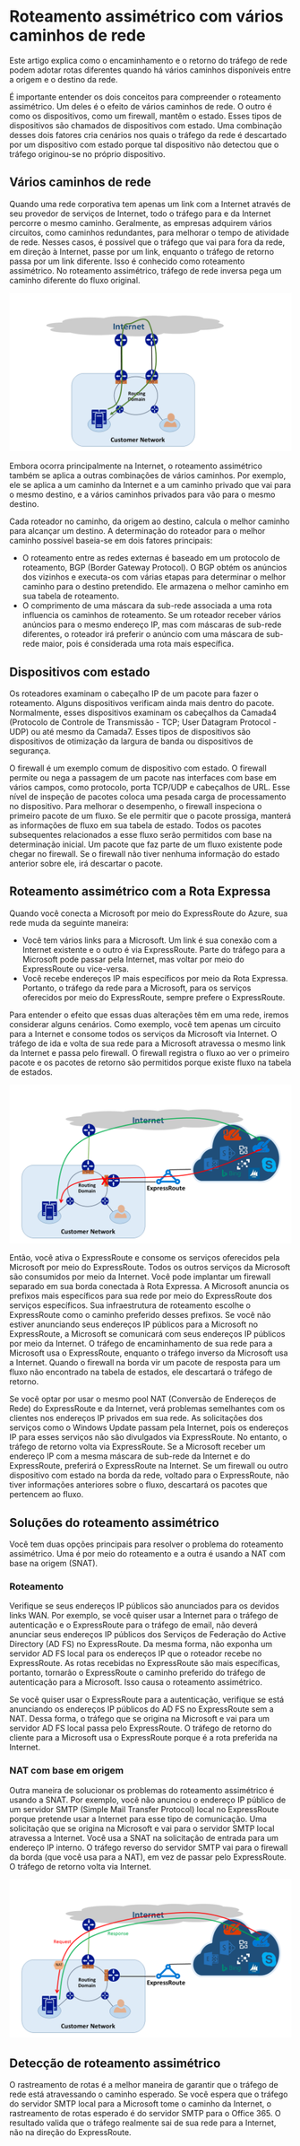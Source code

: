 <properties
   pageTitle="Roteamento assimétrico | Microsoft Azure"
   description="Este artigo aborda os problemas que um cliente pode enfrentar no roteamento assimétrico em uma rede que tem vários links para um destino."
   documentationCenter="na"
   services="expressroute"
   authors="osamazia"
   manager="carmonm"
   editor=""/>
<tags
   ms.service="expressroute"
   ms.devlang="na"
   ms.topic="get-started-article"
   ms.tgt_pltfrm="na"
   ms.workload="infrastructure-services"
   ms.date="10/10/2016"
   ms.author="osamazia"/>


# <a name="asymmetric-routing-with-multiple-network-paths"></a>Roteamento assimétrico com vários caminhos de rede

Este artigo explica como o encaminhamento e o retorno do tráfego de rede podem adotar rotas diferentes quando há vários caminhos disponíveis entre a origem e o destino da rede.

É importante entender os dois conceitos para compreender o roteamento assimétrico. Um deles é o efeito de vários caminhos de rede. O outro é como os dispositivos, como um firewall, mantêm o estado. Esses tipos de dispositivos são chamados de dispositivos com estado. Uma combinação desses dois fatores cria cenários nos quais o tráfego da rede é descartado por um dispositivo com estado porque tal dispositivo não detectou que o tráfego originou-se no próprio dispositivo.

## <a name="multiple-network-paths"></a>Vários caminhos de rede

Quando uma rede corporativa tem apenas um link com a Internet através de seu provedor de serviços de Internet, todo o tráfego para e da Internet percorre o mesmo caminho. Geralmente, as empresas adquirem vários circuitos, como caminhos redundantes, para melhorar o tempo de atividade de rede. Nesses casos, é possível que o tráfego que vai para fora da rede, em direção à Internet, passe por um link, enquanto o tráfego de retorno passa por um link diferente. Isso é conhecido como roteamento assimétrico. No roteamento assimétrico, tráfego de rede inversa pega um caminho diferente do fluxo original.

![Rede com vários caminhos](./media/expressroute-asymmetric-routing/AsymmetricRouting3.png)

Embora ocorra principalmente na Internet, o roteamento assimétrico também se aplica a outras combinações de vários caminhos. Por exemplo, ele se aplica a um caminho da Internet e a um caminho privado que vai para o mesmo destino, e a vários caminhos privados para vão para o mesmo destino.

Cada roteador no caminho, da origem ao destino, calcula o melhor caminho para alcançar um destino. A determinação do roteador para o melhor caminho possível baseia-se em dois fatores principais:

-   O roteamento entre as redes externas é baseado em um protocolo de roteamento, BGP (Border Gateway Protocol). O BGP obtém os anúncios dos vizinhos e executa-os com várias etapas para determinar o melhor caminho para o destino pretendido. Ele armazena o melhor caminho em sua tabela de roteamento.
-   O comprimento de uma máscara da sub-rede associada a uma rota influencia os caminhos de roteamento. Se um roteador receber vários anúncios para o mesmo endereço IP, mas com máscaras de sub-rede diferentes, o roteador irá preferir o anúncio com uma máscara de sub-rede maior, pois é considerada uma rota mais específica.

## <a name="stateful-devices"></a>Dispositivos com estado

Os roteadores examinam o cabeçalho IP de um pacote para fazer o roteamento. Alguns dispositivos verificam ainda mais dentro do pacote. Normalmente, esses dispositivos examinam os cabeçalhos da Camada4 (Protocolo de Controle de Transmissão - TCP; User Datagram Protocol - UDP) ou até mesmo da Camada7. Esses tipos de dispositivos são dispositivos de otimização da largura de banda ou dispositivos de segurança. 

O firewall é um exemplo comum de dispositivo com estado. O firewall permite ou nega a passagem de um pacote nas interfaces com base em vários campos, como protocolo, porta TCP/UDP e cabeçalhos de URL. Esse nível de inspeção de pacotes coloca uma pesada carga de processamento no dispositivo. Para melhorar o desempenho, o firewall inspeciona o primeiro pacote de um fluxo. Se ele permitir que o pacote prossiga, manterá as informações de fluxo em sua tabela de estado. Todos os pacotes subsequentes relacionados a esse fluxo serão permitidos com base na determinação inicial. Um pacote que faz parte de um fluxo existente pode chegar no firewall. Se o firewall não tiver nenhuma informação do estado anterior sobre ele, irá descartar o pacote.

## <a name="asymmetric-routing-with-expressroute"></a>Roteamento assimétrico com a Rota Expressa

Quando você conecta a Microsoft por meio do ExpressRoute do Azure, sua rede muda da seguinte maneira:

-   Você tem vários links para a Microsoft. Um link é sua conexão com a Internet existente e o outro é via ExpressRoute. Parte do tráfego para a Microsoft pode passar pela Internet, mas voltar por meio do ExpressRoute ou vice-versa.
-   Você recebe endereços IP mais específicos por meio da Rota Expressa. Portanto, o tráfego da rede para a Microsoft, para os serviços oferecidos por meio do ExpressRoute, sempre prefere o ExpressRoute.

Para entender o efeito que essas duas alterações têm em uma rede, iremos considerar alguns cenários. Como exemplo, você tem apenas um circuito para a Internet e consome todos os serviços da Microsoft via Internet. O tráfego de ida e volta de sua rede para a Microsoft atravessa o mesmo link da Internet e passa pelo firewall. O firewall registra o fluxo ao ver o primeiro pacote e os pacotes de retorno são permitidos porque existe fluxo na tabela de estados.

![Roteamento assimétrico com a Rota Expressa](./media/expressroute-asymmetric-routing/AsymmetricRouting1.png)


Então, você ativa o ExpressRoute e consome os serviços oferecidos pela Microsoft por meio do ExpressRoute. Todos os outros serviços da Microsoft são consumidos por meio da Internet. Você pode implantar um firewall separado em sua borda conectada à Rota Expressa. A Microsoft anuncia os prefixos mais específicos para sua rede por meio do ExpressRoute dos serviços específicos. Sua infraestrutura de roteamento escolhe o ExpressRoute como o caminho preferido desses prefixos. Se você não estiver anunciando seus endereços IP públicos para a Microsoft no ExpressRoute, a Microsoft se comunicará com seus endereços IP públicos por meio da Internet. O tráfego de encaminhamento de sua rede para a Microsoft usa o ExpressRoute, enquanto o tráfego inverso da Microsoft usa a Internet. Quando o firewall na borda vir um pacote de resposta para um fluxo não encontrado na tabela de estados, ele descartará o tráfego de retorno.

Se você optar por usar o mesmo pool NAT (Conversão de Endereços de Rede) do ExpressRoute e da Internet, verá problemas semelhantes com os clientes nos endereços IP privados em sua rede. As solicitações dos serviços como o Windows Update passam pela Internet, pois os endereços IP para esses serviços não são divulgados via ExpressRoute. No entanto, o tráfego de retorno volta via ExpressRoute. Se a Microsoft receber um endereço IP com a mesma máscara de sub-rede da Internet e do ExpressRoute, preferirá o ExpressRoute na Internet. Se um firewall ou outro dispositivo com estado na borda da rede, voltado para o ExpressRoute, não tiver informações anteriores sobre o fluxo, descartará os pacotes que pertencem ao fluxo.

## <a name="asymmetric-routing-solutions"></a>Soluções do roteamento assimétrico

Você tem duas opções principais para resolver o problema do roteamento assimétrico. Uma é por meio do roteamento e a outra é usando a NAT com base na origem (SNAT).

### <a name="routing"></a>Roteamento

Verifique se seus endereços IP públicos são anunciados para os devidos links WAN. Por exemplo, se você quiser usar a Internet para o tráfego de autenticação e o ExpressRoute para o tráfego de email, não deverá anunciar seus endereços IP públicos dos Serviços de Federação do Active Directory (AD FS) no ExpressRoute. Da mesma forma, não exponha um servidor AD FS local para os endereços IP que o roteador recebe no ExpressRoute. As rotas recebidas no ExpressRoute são mais específicas, portanto, tornarão o ExpressRoute o caminho preferido do tráfego de autenticação para a Microsoft. Isso causa o roteamento assimétrico.

Se você quiser usar o ExpressRoute para a autenticação, verifique se está anunciando os endereços IP públicos do AD FS no ExpressRoute sem a NAT. Dessa forma, o tráfego que se origina na Microsoft e vai para um servidor AD FS local passa pelo ExpressRoute. O tráfego de retorno do cliente para a Microsoft usa o ExpressRoute porque é a rota preferida na Internet.

### <a name="source-based-nat"></a>NAT com base em origem

Outra maneira de solucionar os problemas do roteamento assimétrico é usando a SNAT. Por exemplo, você não anunciou o endereço IP público de um servidor SMTP (Simple Mail Transfer Protocol) local no ExpressRoute porque pretende usar a Internet para esse tipo de comunicação. Uma solicitação que se origina na Microsoft e vai para o servidor SMTP local atravessa a Internet. Você usa a SNAT na solicitação de entrada para um endereço IP interno. O tráfego reverso do servidor SMTP vai para o firewall da borda (que você usa para a NAT), em vez de passar pelo ExpressRoute. O tráfego de retorno volta via Internet.


![Configuração de rede da NAT com base na origem](./media/expressroute-asymmetric-routing/AsymmetricRouting2.png)

## <a name="asymmetric-routing-detection"></a>Detecção de roteamento assimétrico

O rastreamento de rotas é a melhor maneira de garantir que o tráfego de rede está atravessando o caminho esperado. Se você espera que o tráfego do servidor SMTP local para a Microsoft tome o caminho da Internet, o rastreamento de rotas esperado é do servidor SMTP para o Office 365. O resultado valida que o tráfego realmente sai de sua rede para a Internet, não na direção do ExpressRoute.



<!--HONumber=Oct16_HO2-->



